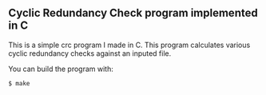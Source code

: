 ## Cyclic Redundancy Check program implemented in C

This is a simple crc program I made in C. This program calculates various cyclic
redundancy checks against an inputed file.

You can build the program with:

```bash
$ make
```